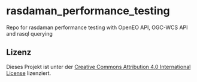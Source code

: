 # rasdaman_performance_testing
Repo for rasdaman performance testing with OpenEO API, OGC-WCS API and rasql querying

## Lizenz

Dieses Projekt ist unter der [Creative Commons Attribution 4.0 International License](http://creativecommons.org/licenses/by/4.0/) lizenziert.
